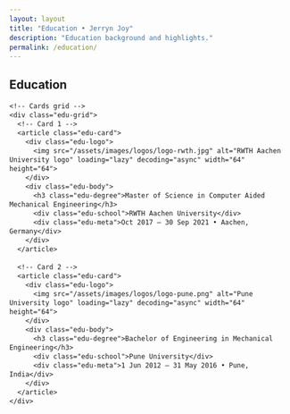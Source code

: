```yaml
---
layout: layout
title: "Education • Jerryn Joy"
description: "Education background and highlights."
permalink: /education/
---
```


<section id="education" class="education">
  <div class="container">
    <div class="section-header">
      <h2 class="section-title">Education</h2>
    </div>

    <!-- Cards grid -->
    <div class="edu-grid">
      <!-- Card 1 -->
      <article class="edu-card">
        <div class="edu-logo">
          <img src="/assets/images/logos/logo-rwth.jpg" alt="RWTH Aachen University logo" loading="lazy" decoding="async" width="64" height="64">
        </div>
        <div class="edu-body">
          <h3 class="edu-degree">Master of Science in Computer Aided Mechanical Engineering</h3>
          <div class="edu-school">RWTH Aachen University</div>
          <div class="edu-meta">Oct 2017 – 30 Sep 2021 • Aachen, Germany</div>
        </div>
      </article>

      <!-- Card 2 -->
      <article class="edu-card">
        <div class="edu-logo">
          <img src="/assets/images/logos/logo-pune.png" alt="Pune University logo" loading="lazy" decoding="async" width="64" height="64">
        </div>
        <div class="edu-body">
          <h3 class="edu-degree">Bachelor of Engineering in Mechanical Engineering</h3>
          <div class="edu-school">Pune University</div>
          <div class="edu-meta">1 Jun 2012 – 31 May 2016 • Pune, India</div>
        </div>
      </article>
    </div>
  </div>
</section>